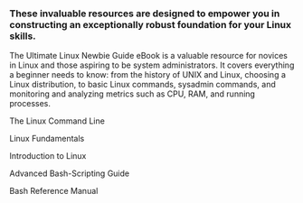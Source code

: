### These invaluable resources are designed to empower you in constructing an exceptionally robust foundation for your Linux skills.

The Ultimate Linux Newbie Guide eBook is a valuable resource for novices in Linux and those aspiring to be system administrators. It covers everything a beginner needs to know: from the history of UNIX and Linux, choosing a Linux distribution, to basic Linux commands, sysadmin commands, and monitoring and analyzing metrics such as CPU, RAM, and running processes.

The Linux Command Line

Linux Fundamentals

Introduction to Linux

Advanced Bash-Scripting Guide

Bash Reference Manual


